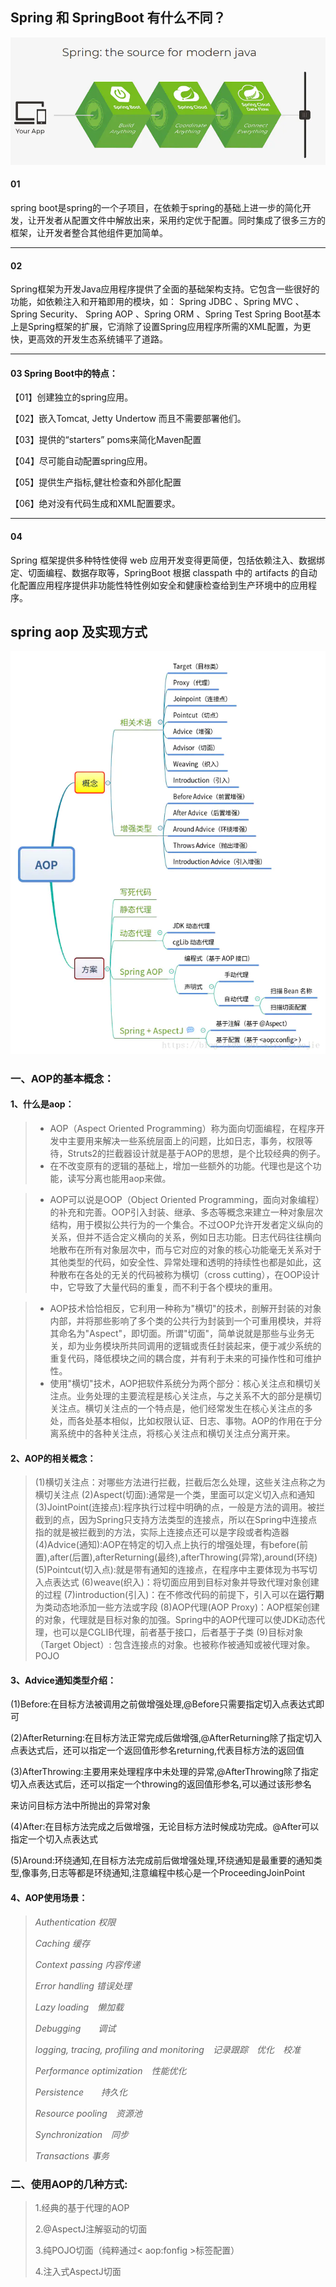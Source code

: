## Spring 和 SpringBoot 有什么不同？

![img](Spring全家桶/19469585-1a59359ac7a6c2af.png)

#### 01

spring boot是spring的一个子项目，在依赖于spring的基础上进一步的简化开发，让开发者从配置文件中解放出来，采用约定优于配置。同时集成了很多三方的框架，让开发者整合其他组件更加简单。

------

#### 02

Spring框架为开发Java应用程序提供了全面的基础架构支持。它包含一些很好的功能，如依赖注入和开箱即用的模块，如：        Spring JDBC 、Spring MVC 、Spring Security、 Spring AOP 、Spring ORM 、Spring Test Spring Boot基本上是Spring框架的扩展，它消除了设置Spring应用程序所需的XML配置，为更快，更高效的开发生态系统铺平了道路。

------

#### 03 Spring Boot中的特点：

【01】创建独立的spring应用。

【02】嵌入Tomcat, Jetty Undertow 而且不需要部署他们。

【03】提供的“starters” poms来简化Maven配置

【04】尽可能自动配置spring应用。

【05】提供生产指标,健壮检查和外部化配置

【06】绝对没有代码生成和XML配置要求。

------

#### 04

Spring 框架提供多种特性使得 web 应用开发变得更简便，包括依赖注入、数据绑定、切面编程、数据存取等，SpringBoot 根据 classpath 中的 artifacts 的自动化配置应用程序提供非功能性特性例如安全和健康检查给到生产环境中的应用程序。

## spring aop 及实现方式

![img](Spring全家桶/12942196-ccb87f486fddc550.png)

### 一、AOP的基本概念：

#### 1、什么是aop：

> - AOP（Aspect Oriented Programming）称为面向切面编程，在程序开发中主要用来解决一些系统层面上的问题，比如日志，事务，权限等待，Struts2的拦截器设计就是基于AOP的思想，是个比较经典的例子。
> - 在不改变原有的逻辑的基础上，增加一些额外的功能。代理也是这个功能，读写分离也能用aop来做。

> - AOP可以说是OOP（Object Oriented Programming，面向对象编程）的补充和完善。OOP引入封装、继承、多态等概念来建立一种对象层次结构，用于模拟公共行为的一个集合。不过OOP允许开发者定义纵向的关系，但并不适合定义横向的关系，例如日志功能。日志代码往往横向地散布在所有对象层次中，而与它对应的对象的核心功能毫无关系对于其他类型的代码，如安全性、异常处理和透明的持续性也都是如此，这种散布在各处的无关的代码被称为横切（cross cutting），在OOP设计中，它导致了大量代码的重复，而不利于各个模块的重用。

> - AOP技术恰恰相反，它利用一种称为"横切"的技术，剖解开封装的对象内部，并将那些影响了多个类的公共行为封装到一个可重用模块，并将其命名为"Aspect"，即切面。所谓"切面"，简单说就是那些与业务无关，却为业务模块所共同调用的逻辑或责任封装起来，便于减少系统的重复代码，降低模块之间的耦合度，并有利于未来的可操作性和可维护性。
> - 使用"横切"技术，AOP把软件系统分为两个部分：核心关注点和横切关注点。业务处理的主要流程是核心关注点，与之关系不大的部分是横切关注点。横切关注点的一个特点是，他们经常发生在核心关注点的多处，而各处基本相似，比如权限认证、日志、事物。AOP的作用在于分离系统中的各种关注点，将核心关注点和横切关注点分离开来。

#### 2、AOP的相关概念：

> (1)横切关注点：对哪些方法进行拦截，拦截后怎么处理，这些关注点称之为横切关注点
>  (2)Aspect(切面):通常是一个类，里面可以定义切入点和通知
>  (3)JointPoint(连接点):程序执行过程中明确的点，一般是方法的调用。被拦截到的点，因为Spring只支持方法类型的连接点，所以在Spring中连接点指的就是被拦截到的方法，实际上连接点还可以是字段或者构造器
>  (4)Advice(通知):AOP在特定的切入点上执行的增强处理，有before(前置),after(后置),afterReturning(最终),afterThrowing(异常),around(环绕)
>  (5)Pointcut(切入点):就是带有通知的连接点，在程序中主要体现为书写切入点表达式
>  (6)weave(织入)：将切面应用到目标对象并导致代理对象创建的过程
>  (7)introduction(引入)：在不修改代码的前提下，引入可以在**运行期**为类动态地添加一些方法或字段
>  (8)AOP代理(AOP Proxy)：AOP框架创建的对象，代理就是目标对象的加强。Spring中的AOP代理可以使JDK动态代理，也可以是CGLIB代理，前者基于接口，后者基于子类
>  (9)目标对象（Target Object）: 包含连接点的对象。也被称作被通知或被代理对象。POJO

#### 3、Advice通知类型介绍：

(1)Before:在目标方法被调用之前做增强处理,@Before只需要指定切入点表达式即可

(2)AfterReturning:在目标方法正常完成后做增强,@AfterReturning除了指定切入点表达式后，还可以指定一个返回值形参名returning,代表目标方法的返回值

(3)AfterThrowing:主要用来处理程序中未处理的异常,@AfterThrowing除了指定切入点表达式后，还可以指定一个throwing的返回值形参名,可以通过该形参名

来访问目标方法中所抛出的异常对象

(4)After:在目标方法完成之后做增强，无论目标方法时候成功完成。@After可以指定一个切入点表达式

(5)Around:环绕通知,在目标方法完成前后做增强处理,环绕通知是最重要的通知类型,像事务,日志等都是环绕通知,注意编程中核心是一个ProceedingJoinPoint

#### 4、AOP使用场景：

> *Authentication 权限*
>
>  *Caching 缓存*
>
>  *Context passing 内容传递*
>
>  *Error handling 错误处理*
>
>  *Lazy loading　懒加载*
>
>  *Debugging　　调试*
>
>  *logging, tracing, profiling and monitoring　记录跟踪　优化　校准*
>
>  *Performance optimization　性能优化*
>
>  *Persistence　　持久化*
>
>  *Resource pooling　资源池*
>
>  *Synchronization　同步*
>
>  *Transactions 事务*

### 二、使用AOP的几种方式:

> 1.经典的基于代理的AOP
>
> 2.@AspectJ注解驱动的切面
>
> 3.纯POJO切面（纯粹通过< aop:fonfig >标签配置）
>
> 4.注入式AspectJ切面